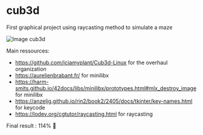 # cub3d

First graphical project using raycasting method to simulate a maze

![Image cub3d](https://github.com/llescure/cub3d/blob/master/textures/image.png)

Main ressources:
* https://github.com/iciamyplant/Cub3d-Linux for the overhaul organization
* https://aurelienbrabant.fr/ for minilibx
* https://harm-smits.github.io/42docs/libs/minilibx/prototypes.html#mlx_destroy_image for minilibx
* https://anzeljg.github.io/rin2/book2/2405/docs/tkinter/key-names.html for keycode
* https://lodev.org/cgtutor/raycasting.html for raycasting

Final result : 114% :100: 
